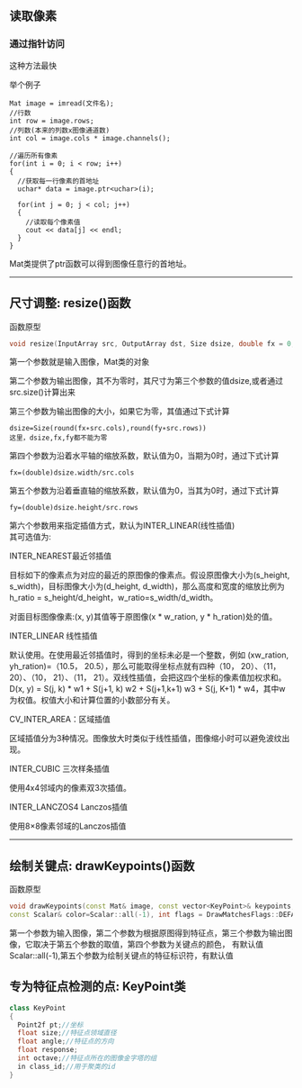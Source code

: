 ## 读取像素     


### 通过指针访问          
这种方法最快     

举个例子            
```
Mat image = imread(文件名);
//行数
int row = image.rows;
//列数(本来的列数x图像通道数)    
int col = image.cols * image.channels();

//遍历所有像素
for(int i = 0; i < row; i++)
{
  //获取每一行像素的首地址     
  uchar* data = image.ptr<uchar>(i);

  for(int j = 0; j < col; j++)
  {
    //读取每个像素值
    cout << data[j] << endl;
  }
}
```        

Mat类提供了ptr函数可以得到图像任意行的首地址。             


***    


## 尺寸调整: resize()函数          

函数原型    
```c++
void resize(InputArray src, OutputArray dst, Size dsize, double fx = 0, double fy = 0, int interpolation = INTER_LINEAR);
```     

第一个参数就是输入图像，Mat类的对象        

第二个参数为输出图像，其不为零时，其尺寸为第三个参数的值dsize,或者通过src.size()计算出来         

第三个参数为输出图像的大小，如果它为零，其值通过下式计算    

```
dsize=Size(round(fx∗src.cols),round(fy∗src.rows))      
这里，dsize,fx,fy都不能为零
```      

第四个参数为沿着水平轴的缩放系数，默认值为0，当期为0时，通过下式计算     

```
fx=(double)dsize.width/src.cols
```    

第五个参数为沿着垂直轴的缩放系数，默认值为0，当其为0时，通过下式计算       

```
fy=(double)dsize.height/src.rows
```     

第六个参数用来指定插值方式，默认为INTER_LINEAR(线性插值)             
其可选值为:         

INTER_NEAREST最近邻插值

目标如下的像素点为对应的最近的原图像的像素点。假设原图像大小为(s_height, s_width)，目标图像大小为(d_height, d_width)，那么高度和宽度的缩放比例为h_ratio = s_height/d_height，w_ratio=s_width/d_width。

对面目标图像像素:(x, y)其值等于原图像(x * w_ration, y * h_ration)处的值。

INTER_LINEAR 线性插值

默认使用。在使用最近邻插值时，得到的坐标未必是一个整数，例如
(xw_ration, yh_ration)=（10.5， 20.5），那么可能取得坐标点就有四种（10， 20）、（11， 20）、（10， 21）、（11， 21）。双线性插值，会把这四个坐标的像素值加权求和。
D(x, y) = S(j, k) * w1 + S(j+1, k) w2 + S(j+1,k+1) w3 + S(j, K+1) * w4，其中w为权值。权值大小和计算位置的小数部分有关。

CV_INTER_AREA：区域插值

区域插值分为3种情况。图像放大时类似于线性插值，图像缩小时可以避免波纹出现。

INTER_CUBIC 三次样条插值

使用4x4邻域内的像素双3次插值。

INTER_LANCZOS4 Lanczos插值

使用8×8像素邻域的Lanczos插值  


***

## 绘制关键点: drawKeypoints()函数           

函数原型       

```c++
void drawKeypoints(const Mat& image, const vector<KeyPoint>& keypoints, Mat& outImage,
const Scalar& color=Scalar::all(-1), int flags = DrawMatchesFlags::DEFAULT)     
```     

第一个参数为输入图像，第二个参数为根据原图得到特征点，第三个参数为输出图像，它取决于第五个参数的取值，第四个参数为关键点的颜色，
有默认值Scalar::all(-1),第五个参数为绘制关键点的特征标识符，有默认值          


## 专为特征点检测的点: KeyPoint类     

```c++
class KeyPoint
{
  Point2f pt;//坐标
  float size;//特征点领域直径
  float angle;//特征点的方向
  float response;
  int octave;//特征点所在的图像金字塔的组
  in class_id;//用于聚类的id
}
```    
